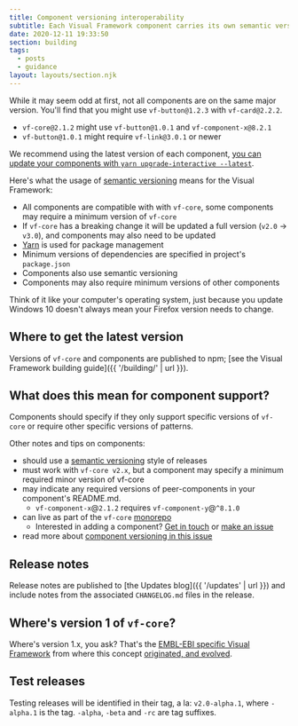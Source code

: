 ```yaml
---
title: Component versioning interoperability
subtitle: Each Visual Framework component carries its own semantic versioning.
date: 2020-12-11 19:33:50
section: building
tags:
  - posts
  - guidance
layout: layouts/section.njk
---
```


While it may seem odd at first, not all components are on the same major version. You'll find that you might use `vf-button@1.2.3` with `vf-card@2.2.2`.

- `vf-core​@2.1.2` might use `vf-button​@1.0.1` and `vf-component-x​@8.2.1`
- `vf-button@1.0.1` might require `vf-link@3.0.1` or newer

We recommend using the latest version of each component, [you can update your components with `yarn upgrade-interactive --latest`](https://stable.visual-framework.dev/troubleshooting/).

Here's what the usage of [semantic versioning](https://docs.npmjs.com/about-semantic-versioning) means for the Visual Framework:

- All components are compatible with with `vf-core`, some components may require a minimum version of `vf-core`
- If `vf-core` has a breaking change it will be updated a full version (`v2.0` → `v3.0`), and components may also need to be updated
- [Yarn](https://yarnpkg.com/lang/en/) is used for package management
- Minimum versions of dependencies are specified in project's `package.json`
- Components also use semantic versioning
- Components may also require minimum versions of other components

Think of it like your computer's operating system, just because you update Windows 10 doesn't always mean your Firefox version needs to change.

## Where to get the latest version

Versions of `vf-core` and components are published to npm; [see the Visual Framework building guide]({{ '/building/' | url }}).

## What does this mean for component support?

Components should specify if they only support specific versions of `vf-core` or require other specific versions of patterns.

Other notes and tips on components:

- should use a [semantic versioning](https://semver.org/) style of releases
- must work with `vf-core v2.x`, but a component may specify a minimum required minor version of vf-core
- may indicate any required versions of peer-components in your component's README.md.
    - `vf-component-x`@`2.1.2` requires `vf-component-y`@`^8.1.0`
- can live as part of the `vf-core` [monorepo](https://www.toptal.com/front-end/guide-to-monorepos/)
    - Interested in adding a component? [Get in touch](https://join.slack.com/t/visual-framework/shared_invite/enQtNDAxNzY0NDg4NTY0LWFhMjEwNGY3ZTk3NWYxNWVjOWQ1ZWE4YjViZmY1YjBkMDQxMTNlNjQ0N2ZiMTQ1ZTZiMGM4NjU5Y2E0MjM3ZGQ) or [make an issue](https://github.com/visual-framework/vf-core/issues/new/choose)
- read more about [component versioning in this issue](https://github.com/visual-framework/vf-core/issues/119)

## Release notes

Release notes are published to [the Updates blog]({{ '/updates' | url }}) and include notes from the associated `CHANGELOG.md` files in the release.

## Where's version 1 of `vf-core`?

Where's version 1.x, you ask? That's the [EMBL-EBI specific Visual Framework](https://github.com/ebiwd/EBI-Framework) from where this concept [originated, and evolved](https://blogs.embl.org/communications/2018/09/12/faster-scientific-websites-through-reusability/).

## Test releases

Testing releases will be identified in their tag, a la: `v2.0-alpha.1`, where `-alpha.1` is the tag. `-alpha`, `-beta` and `-rc` are tag suffixes.
